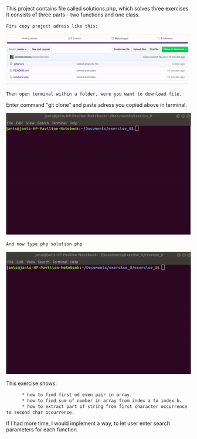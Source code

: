 This project contains file called solutions.php, which
solves three exercises. It consists of three parts - two functions
and one class.  

    Firs copy project adress like this:

![git demo](gif/git.gif)

    Then open terminal within a folder, were you want to download file.
Enter command "git clone" and paste adress you copied above in terminal.

![git demo](gif/terminal.gif)

    And now type php solution.php

![git demo](gif/execution.gif)


This exercise shows:
 
          * how to find first od even pair in array.
          * how to find sum of number in array from index a to index b.
          * how to extract part of string from first character occurrence to second char occurrence.
          
If I had more time, I would implement a way, to let user enter search parameters for each function.
